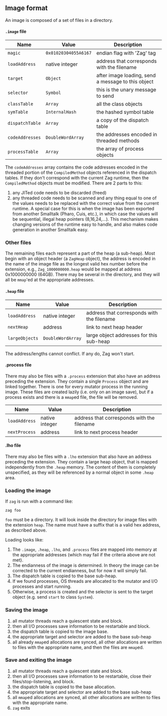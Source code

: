 ## Image format
An image is composed of a set of files in a directory. 

#### `.image` file

| Name            | Value                | Description                                        |
| --------------- | -------------------- | -------------------------------------------------- |
| `magic`         | `0x01020304055A6167` | endian flag with 'Zag' tag                         |
| `loadAddress`   | native integer       | address that corresponds with the filename         |
| `target`        | `Object`             | after image loading, send a message to this object |
| `selector`      | `Symbol`             | this is the unary message to send                  |
| `classTable`    | `Array`              | all the class objects                              |
| `symTable`      | `InternalHash`       | the hashed symbol table                            |
| `dispatchTable` | `Array`              | a copy of the dispatch table                       |
| `codeAddresses` | `DoubleWordArray`    | the addresses encoded in threaded methods          |
| `processTable`  | `Array`              | the array of process objects                       |
The `codeAddresses` array contains the code addresses encoded in the threaded portion of the `CompiledMethod` objects referenced in the dispatch tables. If they don't correspond with the current Zag runtime, then the `CompiledMethod` objects must be modified. There are 2 parts to this:
1. any JITed code needs to be discarded (freed)
2. any threaded code needs to be scanned and any thing equal to one of the values needs to be replaced with the correct value from the current runtime.
A special case for this is when the image has been exported from another Smalltalk (Pharo, Cuis, etc.), in which case the values will be sequential, illegal heap pointers (8,16,24,...).
This mechanism makes changing versions of the runtime easy to handle, and also makes code generation in another Smalltalk easy.
### Other files
The remaining files each represent a part of the heap (a sub-heap). Most begin with an object header (a `ZagHeap` object), the address is encoded in the name of the image file as the longest valid hex number before the extension, e.g., `Zag_1000000000.heap` would be mapped at address 0x1000000000 (64GB). There may be several in the directory, and they will all be `mmap`'ed at the appropriate addresses.
#### `.heap` file

| Name           | Value             | Description                                |
| -------------- | ----------------- | ------------------------------------------ |
| `loadAddress`  | native integer    | address that corresponds with the filename |
| `nextHeap`     | address           | link to next heap header                   |
| `largeObjects` | `DoubleWordArray` | large object addresses for this sub-heap   |
The address/lengths cannot conflict. If any do, Zag won't start.
#### .process file
There may also be files with a `.process` extension that also have an address preceding the extension. They contain a single `Process` object and are linked together. There is one for every mutator process in the running image. These files are created lazily (i.e. only on an image save), but if a process exists and there is a `mmap`ed file, the file will be removed.

| Name          | Value          | Description                                |
| ------------- | -------------- | ------------------------------------------ |
| `loadAddress` | native integer | address that corresponds with the filename |
| `nextProcess` | address        | link to next process header                |
#### .lho file
There may also be files with a `.lho` extension that also have an address preceding the extension. They contain a large heap object, that is mapped independently from the `.heap` memory. The content of them is completely unspecified, as they will be referenced by a normal object in some `.heap` area.
### Loading the image
If `zag` is run with a command like:
```
zag foo
```
`foo` must be a directory. It will look inside the directory for image files with the extension `heap`. The name must have a suffix that is a valid hex address, as described above.

Loading looks like:
1. The `.image`, `.heap`, `.lho`, and `.process` files are mapped into memory at the appropriate addresses (which may fail if the criteria above are not met).
2. The endianness of the image is determined. In theory the image can be corrected to the current endianness, but for now it will simply fail.
3. The dispatch table is copied to the base sub-heap.
4. If we found processes, OS threads are allocated to the mutator and I/O processes and start running.
5. Otherwise, a process is created and the selector is sent to the target object (e.g. send `start` to class `System`).

### Saving the image
1. all mutator threads reach a quiescent state and block.
2. then all I/O processes save information to be restartable and block.
3. the dispatch table is copied to the image base.
4. the appropriate target and selector are added to the base sub-heap
5. all already `mmap`ed allocations are synced, all other allocations are written to files with the appropriate name, and then the files are `mmap`ed.

### Save and exiting the image
1. all mutator threads reach a quiescent state and block.
2. then all I/O processes save information to be restartable, close their files/stop-listening, and block.
3. the dispatch table is copied to the base allocation.
4. the appropriate target and selector are added to the base sub-heap
5. all `mmap`ed allocations are synced, all other allocations are written to files with the appropriate name.
6. `zag` exits
